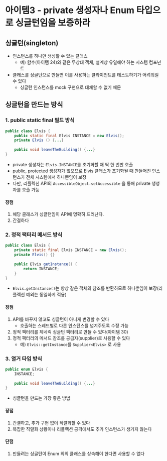 # 아이템3 - private 생성자나 Enum 타입으로 싱글턴임을 보증하라

## 싱글턴(singleton)

* 인스턴스를 하나만 생성할 수 있는 클래스
  * 예) 함수(아이템 24)와 같은 무상태 객체, 설계상 유일해야 하는 시스템 컴포넌트
* 클래스를 싱글턴으로 만들면 이를 사용하는 클라이언트를 테스트하기가 어려워질 수 있다
  * 싱글턴 인스턴스를 mock 구현으로 대체할 수 없기 때문

## 싱글턴을 만드는 방식

### 1. public static final 필드 방식

```java
public class Elvis {
    public static final Elvis INSTANCE = new Elvis();
    private Elvis () {...}
	
    public void leaveTheBuilding() {...}
}
```

* private 생성자는 `Elvis.INSTANCE`를 초기화할 때 딱 한 번만 호출
* public, protected 생성자가 없으므로 Elvis 클래스가 초기화될 때 만들어진 인스턴스가 전체 시스템에서 하나뿐임이 보장
* 다만, 리플렉션 API의 `AccessibleObject.setAccessible` 을 통해 private 생성자를 호출 가능

#### **장점**

1. 해당 클래스가 싱글턴임이 API에 명확히 드러난다.
2. 간결하다

### 2. 정적 팩터리 메서드 방식

```java
public class Elvis {
    private static final Elvis INSTANCE = new Elvis();
    private Elvis() {}
  	
    public Elvis getInstance() {
      	return INSTANCE;
    }
}
```

* `Elvis.getInstance()`는 항상 같은 객체의 참조를 반환하므로 하나뿐임이 보장(리플렉션 예외는 동일하게 적용)

#### **장점**

1. API를 바꾸지 않고도 싱글턴이 아니게 변경할 수 있다
   * 호출하는 스레드별로 다른 인스턴스를 넘겨주도록 수정 가능
2. 정적 팩터리를 제네릭 싱글턴 팩터리로 만들 수 있다(아이템 30)
3. 정적 팩터리의 메서드 참조를 공급자(supplier)로 사용할 수 있다
   * 예) `Elvis::getInstance`를 `Supplier<Elvis>` 로 사용

### 3. 열거 타입 방식

```java
public enum Elvis {
    INSTANCE;
  
    public void leaveTheBuilding() {...}
}
```

* 싱글턴을 만드는 가장 좋은 방법

#### **장점**

1. 간결하고, 추가 구현 없이 직렬화할 수 있다
2. 복잡한 직렬화 상황이나 리플렉션 공격에서도 추가 인스턴스가 생기지 않는다

#### **단점**

1. 만들려는 싱글턴이 Enum 외의 클래스를 상속해야 한다면 사용할 수 없다
